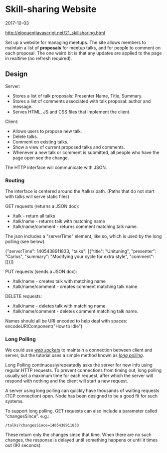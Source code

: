 Skill-sharing Website
=====================

2017-10-03

http://eloquentjavascript.net/21_skillsharing.html

Set up a website for managing meetups. The site allows members to maintain a list of __proposals__ for meetup talks, and for people to comment on each proposal. The one weird bit is that any updates are applied to the page in realtime (no refresh required).

Design
------

Server:

* Stores a list of talk proposals: Presenter Name, Title, Summary.
* Stores a list of comments associated with talk proposal: author and message.
* Serves HTML, JS and CSS files that implement the client.

Client:

* Allows users to propose new talk.
* Delete talks.
* Comment on existing talks.
* Show a view of current proposed talks and comments.
* Whenever a new talk or comment is submitted, all people who have the page open see the change.

The HTTP interface will communicate with JSON. 

### Routing

The interface is centered around the /talks/ path. (Paths that do not start with talks will serve static files)

GET requests (returns a JSON doc):

* /talk - return all talks
* /talk/name - returns talk with matching name
* /talk/name/comment - returns comment matching talk name.

The json includes a "serverTime" element, like so, which is used by the long polling (see below).

{"serverTime": 1405438911833,
 "talks": [{"title": "Unituning",
            "presenter": "Carlos",
            "summary": "Modifying your cycle for extra style",
            "comment": []}]}

PUT requests (sends a JSON doc):

* /talk/name - creates talk with matching name
* /talk/name/comment - creates comment matching talk name.

DELETE requests:

* /talk/name - deletes talk with matching name
* /talk/name/comment - deletes comment matching talk name.

Names should all be URI encoded to help deal with spaces: encodeURIComponent("How to Idle")

### Long Polling

We could use [_web sockets_](https://en.wikipedia.org/wiki/WebSocket) to maintain a connection between client and server, but the tutorial uses a simple method known as [_long polling_](https://en.wikipedia.org/wiki/Push_technology#Long_polling).

Long Polling continuously/repeatedly asks the server for new info using regular HTTP requests. To prevent connections from timing out, long polling usually set a maximum time for each request, after which the server will respond with nothing and the client will start a new request.

A server using long polling can quickly have thousands of waiting requests (TCP connection) open. Node has been designed to be a good fit for such systems.

To support long polling, GET requests can also include a parameter called "changesSince". e.g.:

    /talks?changesSince=1405438911833
    
These return only the changes since that time. When there are no such changes, the response is delayed until something happens or until it times out (90 seconds).